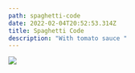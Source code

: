 ```yaml
---
path: spaghetti-code
date: 2022-02-04T20:52:53.314Z
title: Spaghetti Code
description: "With tomato sauce "
---
```

![](https://www.inspiredtaste.net/wp-content/uploads/2019/03/Spaghetti-with-Meat-Sauce-Recipe-3-1200.jpg)